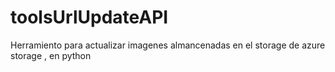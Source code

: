 # toolsUrlUpdateAPI
Herramiento para actualizar imagenes almancenadas en el storage de azure storage , en python 
